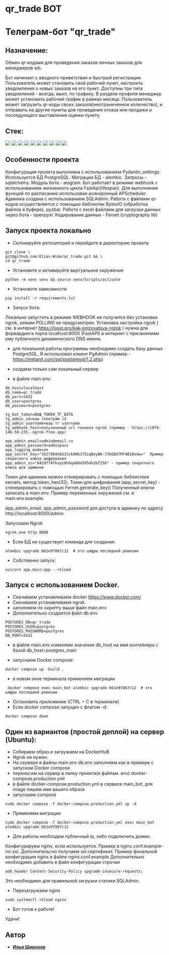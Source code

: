 # qr_trade BOT
# Телеграм-бот "qr_trade"

## Назначение:
Обмен qr-кодами для проведения заказов личных заказов для менеджеров wb.

Бот начинает с вводного приветствия и быстрый регистрации.
Пользователь может становить свой рабочий пункт, настроить уведомления о новых заказов на его пункт. Доступны три типа уведомлений - всегда, выкл, по графику.
В разделе профиля менеджер может установить рабочий график в рамках месяца.
Пользователь может загрузить qr-коды своих заказов(неограниченное количество), и отправить на другие пункты для проведения отказа или продажи и последующего выставления оценки пункту.

## Cтек:

![](https://img.shields.io/badge/Python-Version:_3.12.7-blue?logo=python&style=plastic)
![](https://img.shields.io/badge/FastAPI-Version:_0.115.7-blue?logo=fastapi&style=plastic)
![](https://img.shields.io/badge/Aiogram-Version:_3.17.0-blue?logo=fastapi&style=plastic)
![](https://img.shields.io/badge/SQLAlchemy-Version:_2.0.37-blue?logo=sqlalchemy&style=plastic)
![](https://img.shields.io/badge/Sqladmin-Version:_0.20.1-blue?logo=apscedule&style=plastic)
![](https://img.shields.io/badge/Pydantic-Version:_2.2.1-blue?logo=pydantic&style=plastic)
![](https://img.shields.io/badge/Alembic-Version:_1.14.1-blue?logo=alembic&style=plastic)
![](https://img.shields.io/badge/APScheduler-Version:_3.11.0-blue?logo=apscedule&style=plastic)
![](https://img.shields.io/badge/Pytz-Version:_2025.1-blue?logo=apscedule&style=plastic)
![](https://img.shields.io/badge/Uvicorn-Version:_0.34.0-blue?logo=uvicorn&style=plastic)


## Особенности проекта

Конфигурация проекта выполнена с использованием Pydantic_settings. Используется БД PostgreSQL. Миграции БД - alembic. Запросы - sqlalchemy.
Модуль бота - aiogram. Бот работает в режиме webhook с использованием жизненного цикла FastApi(lifespan).
Для выполнения функций по расписанию использован асинхронный APScheduler.
Админка создана с использованием SQLAdmin.
Работа с файлами qr-кодов осуществляется с помощью библиотек BytesIO (обработка файлов в буфере), pyzbar.
Работа с excel файлами для загрузки данных через бота - openpyxl.
Кодирование данных - Fernet (cryptography lib)

## Запуск проекта локально

- Склонируйте репозиторий и перейдите в директорию проекта

```shell
git clone \
git@github.com:Elias-Wide/qr_trade.git && \
cd qr_trade
```

- Установите и активируйте виртуальное окружение

```shell
python -m venv venv && source venv/Scripts/activate
```

- Установите зависимости

```shell
pip install -r requirements.txt
```

 - Запуск бота:

Локально запустить в режиме WEBHOOK не получится без установки ngrok, режим POLLING не предусмотрен. Установка наcтройка ngrok ( см. в интернет https://losst.pro/kak-polzovatsya-ngrok ) нужна для форвардинга порта localhost:8000 (FastAPI) в интернет с присвоением ему публичного динамического DNS имени.

* для локальной работы программы необходимо создать базу данных PostgreSQL. Я использовал клиент PgAdmin (пример - https://metanit.com/sql/postgresql/1.2.php)
* создаем только сам локальный сервер

* в файле main.env:

```text
db_host=localhost
db_name=qr_trade
db_port=5432
db_user=postgres
db_password=postgres

tg_bot_token=ВАШ_ТОКЕН_ТГ_БОТА
tg_admin_id=ваш телеграм id
tg_admin_username=ваш тг username
tg_webhook_host=полученнный url тоннеля ngrok (пример - https://c8f6-146-59-235-.ngrok-free.app)

app_admin_email=admin@email.ru
app_admin_password=adminpass 
app_logging_mode=on
app_secret_key="3X2l90dn6G3Jck9HG37GiqBeyBK-73hGDO7Mf4B18x4w="  Пример секретного ключа шифрования
app_admin_sc="642df74fkvpz8n6qa68e595de2bf25b" - пример секретного ключа для админки

```
Токен для админки можно сгенерировать с помощью библиотеки secrets, метод token_hex(32).
Токен для шифрования (app_secret_key) - сгенерировать с помощью Fernet.generate_key()
Полученный ключи записать в main.env.
Пример переменных окружения см. в main.env.example.

app_admin_email, app_admin_password для доступа в админку по адресу http://localhost:8000/admin.

Запускаем Ngrok
```shell
ngrok.exe http 8000
```

* Если БД не существует команда для создания:

```shell
alembic upgrade 661e97867c12  # это цифры последней ревизии 
```

* Cобственно запуск:

```shell
uvicorn app.main:app --reload 
```

## Запуск с использованием Docker.

* Скачиваем устанавливаем docker https://www.docker.com/
* Скачиваем устанавливаем ngrok.
* заполняем по скрипту выше файл main.env
* Дополнительно создается файл db.env 

```text
POSTGRES_DB=qr_trade
POSTGRES_USER=postgres
POSTGRES_PASSWORD=postgres
DB_PORT=5432
```
* в файле main.env изменяем значение db_host на имя контейнера с базой db_host=postgres_main

* запускаем Docker compose:

```shell
docker compose up -build .
```

* в новом окне терминала применяем миграции
```shell
 docker compose exec main_bot alembic upgrade 661e97867c12  # это цифры последней ревизии 
```

* Остановить приложение (CTRL + C в терминале)
* Если docker compose запущен с флагом -d:

```shell
docker compose down
```

 ## Один из вариантов (простой деплой) на сервер (Ubuntu):

* Собираем образ и загружаем на DockerHuB
* Ngrok не нужен.
* На сервере в файлы main.env db.env заполняем как в примере с запуском Docker compose
* переносим на сервер в папку проекта(к файлам .env) docker-compose.production.yml
* в файле docker-compose.production.yml в сервисе main_bot, для image пишем имя вашего образа
* запускаем compose

```
sudo docker compose -f docker-compose.production.yml up -d
```
* Применяем миграции

```
sudo docker compose -f docker-compose.production.yml exec main_bot alembic upgrade 661e97867c12
````

* Для работы необходим публичный ip, либо  подключить домен.
  
Конфигурируем nginx, если используется. Пример в nginx.conf.example-no-ssl.
Дополнительгно получаем ssl сертификат.
Пример финальной конфигурации nginx в файле nginx.conf.example
Дополнительно необходимо добавить в файл конфигурации строчки 

```
add_header Content-Security-Policy upgrade-insecure-requests;
```

Это необходимо для правильной загрузки статики SQLAdmin.
* Перезагружаем nginx

````
sudo systemctl reload nginx
````
* Бот готов к работе!
  
Удачи!

## Автор
* [**Илья Широков**](https://github.com/Elias-Wide)
